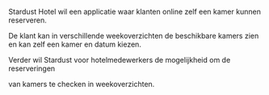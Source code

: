 Stardust Hotel wil een applicatie waar klanten online zelf een kamer kunnen reserveren.

De klant kan in verschillende weekoverzichten de beschikbare kamers zien en kan zelf een kamer en datum kiezen.

Verder wil Stardust voor hotelmedewerkers de mogelijkheid om de reserveringen

van kamers te checken in weekoverzichten.
